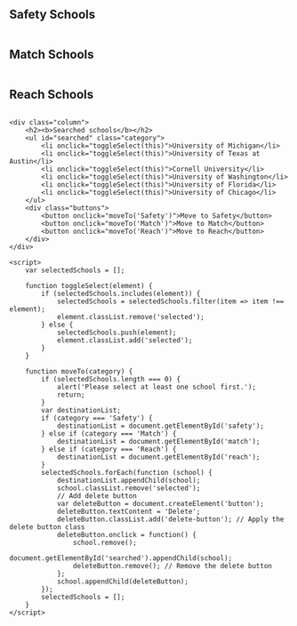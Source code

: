 
<html lang="en">
<head>
    <meta charset="UTF-8">
    <meta name="viewport" content="width=device-width, initial-scale=1.0">
    <title>ScholarSearch</title>
    <link rel="stylesheet" href="css/style.css">
    <style>
        .selected {
            background-color: yellow;
        }
        .delete-button {
            margin-left: 10px; /* Adjust as needed */
        }
    </style>
</head>
<body>
    <div class="trifold">
        <div class="column">
            <h2><b>Safety Schools</b></h2>
            <ul id="safety" class="category"></ul>
        </div>
        <div class="column">
            <h2><b>Match Schools</b></h2>
            <ul id="match" class="category"></ul>
        </div>
        <div class="column">
            <h2><b>Reach Schools</b></h2>
            <ul id="reach" class="category"></ul>
        </div>
    </div>
    <footer>
        <!-- Footer content goes here -->
    </footer>

    <div class="column">
        <h2><b>Searched schools</b></h2>
        <ul id="searched" class="category">
            <li onclick="toggleSelect(this)">University of Michigan</li>
            <li onclick="toggleSelect(this)">University of Texas at Austin</li>
            <li onclick="toggleSelect(this)">Cornell University</li>
            <li onclick="toggleSelect(this)">University of Washington</li>
            <li onclick="toggleSelect(this)">University of Florida</li>
            <li onclick="toggleSelect(this)">University of Chicago</li>
        </ul>
        <div class="buttons">
            <button onclick="moveTo('Safety')">Move to Safety</button>
            <button onclick="moveTo('Match')">Move to Match</button>
            <button onclick="moveTo('Reach')">Move to Reach</button>
        </div>
    </div>

    <script>
        var selectedSchools = [];

        function toggleSelect(element) {
            if (selectedSchools.includes(element)) {
                selectedSchools = selectedSchools.filter(item => item !== element);
                element.classList.remove('selected');
            } else {
                selectedSchools.push(element);
                element.classList.add('selected');
            }
        }

        function moveTo(category) {
            if (selectedSchools.length === 0) {
                alert('Please select at least one school first.');
                return;
            }
            var destinationList;
            if (category === 'Safety') {
                destinationList = document.getElementById('safety');
            } else if (category === 'Match') {
                destinationList = document.getElementById('match');
            } else if (category === 'Reach') {
                destinationList = document.getElementById('reach');
            }
            selectedSchools.forEach(function (school) {
                destinationList.appendChild(school);
                school.classList.remove('selected');
                // Add delete button
                var deleteButton = document.createElement('button');
                deleteButton.textContent = 'Delete';
                deleteButton.classList.add('delete-button'); // Apply the delete button class
                deleteButton.onclick = function() {
                    school.remove();
                    document.getElementById('searched').appendChild(school);
                    deleteButton.remove(); // Remove the delete button
                };
                school.appendChild(deleteButton);
            });
            selectedSchools = [];
        }
    </script>
</body>
</html>
